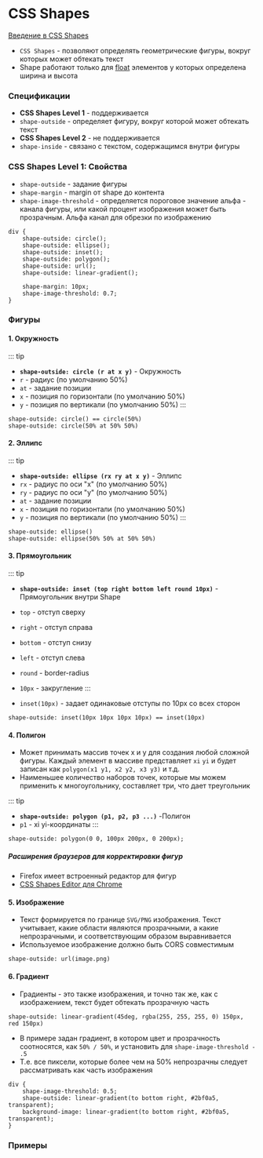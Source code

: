 # CSS Shapes

[Введение в CSS Shapes](https://webformyself.com/vvedenie-v-css-shapes/)

- `CSS Shapes` - позволяют определять геометрические фигуры, вокруг которых может обтекать текст
- Shape работают только для <u>float</u> элементов у которых определена ширина и высота


<!-- xxxxxxxxxxxxxxxxxxxxxxxxxxxxxxxxxxxxxxxxxxxxxxxxxxxxxxx -->
### Спецификации
<!-- xxxxxxxxxxxxxxxxxxxxxxxxxxxxxxxxxxxxxxxxxxxxxxxxxxxxxxx -->
- __CSS Shapes Level 1__ - поддерживается
- `shape-outside` - определяет фигуру, вокруг которой может обтекать текст
- __CSS Shapes Level 2__ - не поддерживается
- `shape-inside` - связано с текстом, содержащимся внутри фигуры


<!-- xxxxxxxxxxxxxxxxxxxxxxxxxxxxxxxxxxxxxxxxxxxxxxxxxxxxxxx -->
### CSS Shapes Level 1: Свойства
<!-- xxxxxxxxxxxxxxxxxxxxxxxxxxxxxxxxxxxxxxxxxxxxxxxxxxxxxxx -->
- `shape-outside` - задание фигуры
- `shape-margin` - margin от shape до контента
- `shape-image-threshold` - определяется пороговое значение альфа - канала фигуры, или какой процент изображения может быть прозрачным. Альфа канал для обрезки по изображению

```css:no-line-numbers
div {
	shape-outside: circle();
	shape-outside: ellipse();
	shape-outside: inset();
	shape-outside: polygon();
	shape-outside: url();
	shape-outside: linear-gradient();

	shape-margin: 10px;
	shape-image-threshold: 0.7;
}
```

<!-- xxxxxxxxxxxxxxxxxxxxxxxxxxxxxxxxxxxxxxxxxxxxxxxxxxxxxxx -->
### Фигуры
<!-- xxxxxxxxxxxxxxxxxxxxxxxxxxxxxxxxxxxxxxxxxxxxxxxxxxxxxxx -->

<!------------------------------------------------------------->
#### 1. Окружность
<!------------------------------------------------------------->
::: tip
- __`shape-outside: circle (r at x y)`__ - Окружность
- `r` - радиус (по умолчанию 50%)
- `at` - задание позиции
- `x` - позиция по горизонтали (по умолчанию 50%)
- `y` - позиция по вертикали (по умолчанию 50%)
:::

```css:no-line-numbers
shape-outside: circle() == circle(50%)
shape-outside: circle(50% at 50% 50%)
```

<!------------------------------------------------------------->
#### 2. Эллипс
<!------------------------------------------------------------->
::: tip
- __`shape-outside: ellipse (rx ry at x y)`__ - Эллипс
- `rx` - радиус по оси "x" (по умолчанию 50%)
- `ry` - радиус по оси "y" (по умолчанию 50%)
- `at` - задание позиции
- `x` - позиция по горизонтали (по умолчанию 50%)
- `y` - позиция по вертикали (по умолчанию 50%)
:::

```css:no-line-numbers
shape-outside: ellipse()
shape-outside: ellipse(50% 50% at 50% 50%)
```

<!------------------------------------------------------------->
#### 3. Прямоугольник
<!------------------------------------------------------------->
::: tip
- __`shape-outside: inset (top right bottom left round 10px)`__ - Прямоугольник внутри Shape
- `top` - отступ сверху
- `right` - отступ справа
- `bottom` - отступ снизу
- `left` - отступ слева
- `round` - border-radius
- `10px` - закругление
:::

- `inset(10px)` - задает одинаковые отступы по 10px со всех сторон

```css:no-line-numbers
shape-outside: inset(10px 10px 10px 10px) == inset(10px)
```

<!------------------------------------------------------------->
#### 4. Полигон
<!------------------------------------------------------------->
- Может принимать массив точек x и y для создания любой сложной фигуры. Каждый элемент в массиве представляет `xi` `yi` и будет записан как `polygon(x1 y1, x2 y2, x3 y3)` и т.д.
- Наименьшее количество наборов точек, которые мы можем применить к многоугольнику, составляет три, что дает треугольник

::: tip
- __`shape-outside: polygon (p1, p2, p3 ...)`__ -Полигон
- `p1` - xi yi-координаты
:::

```css:no-line-numbers
shape-outside: polygon(0 0, 100px 200px, 0 200px);
```

##### Расширения браузеров для корректировки фигур
- Firefox имеет встроенный редактор для фигур
- [CSS Shapes Editor для Chrome](https://chrome.google.com/webstore/detail/css-shapes-editor/nenndldnbcncjmeacmnondmkkfedmgmp?hl=en-US)

<!------------------------------------------------------------->
#### 5. Изображение
<!------------------------------------------------------------->
- Текст формируется по границе `SVG/PNG` изображения. Текст учитывает, какие области являются прозрачными, а какие непрозрачными, и соответствующим образом выравнивается
- Используемое изображение должно быть CORS совместимым

```css:no-line-numbers
shape-outside: url(image.png)
```

<!------------------------------------------------------------->
#### 6. Градиент
<!------------------------------------------------------------->
- Градиенты - это также изображения, и точно так же, как с изображением, текст будет обтекать прозрачную часть

```css:no-line-numbers
shape-outside: linear-gradient(45deg, rgba(255, 255, 255, 0) 150px, red 150px)
```

- В примере задан градиент, в котором цвет и прозрачность соотносятся, как `50% / 50%`, и установить для `shape-image-threshold - .5`
- Т.е. все пиксели, которые более чем на 50% непрозрачны следует рассматривать как часть изображения


```css:no-line-numbers
div {
	shape-image-threshold: 0.5;
	shape-outside: linear-gradient(to bottom right, #2bf0a5, transparent);
	background-image: linear-gradient(to bottom right, #2bf0a5, transparent);
}
```


<!-- xxxxxxxxxxxxxxxxxxxxxxxxxxxxxxxxxxxxxxxxxxxxxxxxxxxxxxx -->
### Примеры
<!-- xxxxxxxxxxxxxxxxxxxxxxxxxxxxxxxxxxxxxxxxxxxxxxxxxxxxxxx -->
<v-iframe
	height="450"
	src="https://codepen.io/Sergeenkov/embed/bGEbXxM?height=245&theme-id=dark&default-tab=html,result"
/>

